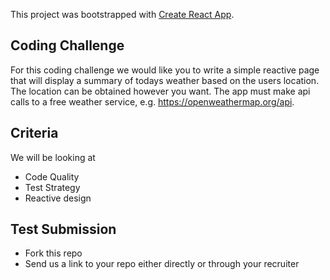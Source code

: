 This project was bootstrapped with [Create React App](https://github.com/facebook/create-react-app).

## Coding Challenge

For this coding challenge we would like you to write a simple reactive page that will display a summary of todays weather based on the users location. The location can be obtained however you want. The app must make api calls to a free weather service, e.g. https://openweathermap.org/api.

## Criteria

We will be looking at
* Code Quality
* Test Strategy
* Reactive design

## Test Submission

* Fork this repo
* Send us a link to your repo either directly or through your recruiter


